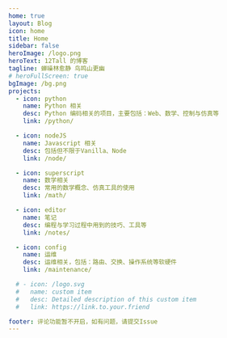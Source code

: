 ```yaml
---
home: true
layout: Blog
icon: home
title: Home  
sidebar: false  
heroImage: /logo.png
heroText: 12Tall 的博客
tagline: 蝉噪林愈静 鸟鸣山更幽
# heroFullScreen: true
bgImage: /bg.png
projects:
  - icon: python
    name: Python 相关
    desc: Python 编码相关的项目，主要包括：Web、数学、控制与仿真等  
    link: /python/

  - icon: nodeJS
    name: Javascript 相关  
    desc: 包括但不限于Vanilla、Node  
    link: /node/

  - icon: superscript
    name: 数学相关  
    desc: 常用的数学概念、仿真工具的使用  
    link: /math/

  - icon: editor
    name: 笔记
    desc: 编程与学习过程中用到的技巧、工具等  
    link: /notes/

  - icon: config
    name: 运维
    desc: 运维相关，包括：路由、交换、操作系统等软硬件
    link: /maintenance/

  # - icon: /logo.svg
  #   name: custom item
  #   desc: Detailed description of this custom item
  #   link: https://link.to.your.friend

footer: 评论功能暂不开启，如有问题，请提交Issue  
---
```

